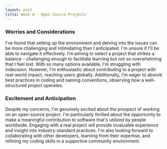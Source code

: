 ```yaml
---
layout: post
title: Week 6 - Open Source Projects
---
```


<!-- 
what are your thoughts about different projects that you have looked at so far? 
what are you most excited about regarding working on an opens source project? 
what do you think will be the biggest challenges? 
how do you plan to overcome them? 
-->

### Worries and Considerations

I've found that setting up the environment and delving into the issues can be more challenging and intimidating than I anticipated. I'm unsure if I'll be able to navigate it effectively. I'm aiming to select a project that strikes a balance - challenging enough to facilitate learning but not so overwhelming that I feel lost. With so many options available, I'm struggling with indecision. However, I'm enthusiastic about contributing to a project with real-world impact, reaching users globally. Additionally, I'm eager to absorb best practices in coding and naming conventions, observing how a well-structured project operates.

<!--more-->

### Excitement and Anticipation

Despite my concerns, I'm genuinely excited about the prospect of working on an open-source project. I'm particularly thrilled about the opportunity to make a meaningful contribution to software that's utilized by people worldwide. Engaging with a real project will provide invaluable experience and insight into industry-standard practices. I'm also looking forward to collaborating with other developers, learning from their expertise, and refining my coding skills in a supportive community environment.


